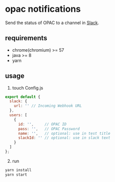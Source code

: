 # opac notifications
Send the status of OPAC to a channel in [Slack](https://slack.com).

## requirements
* chrome(chromium) >= 57
* java >= 8
* yarn

## usage
1. touch Config.js
```javascript
export default {
  slack: {
    url: '' // Incoming Webhook URL
  },
  users: [
    {
      id: '',     // OPAC ID
      pass: '',   // OPAC Password
      name: '',   // optional: use in test title
      slackId: '' // optional: use in slack text
    }
  ]
};
```

2. run
```bash
yarn install
yarn start
```
